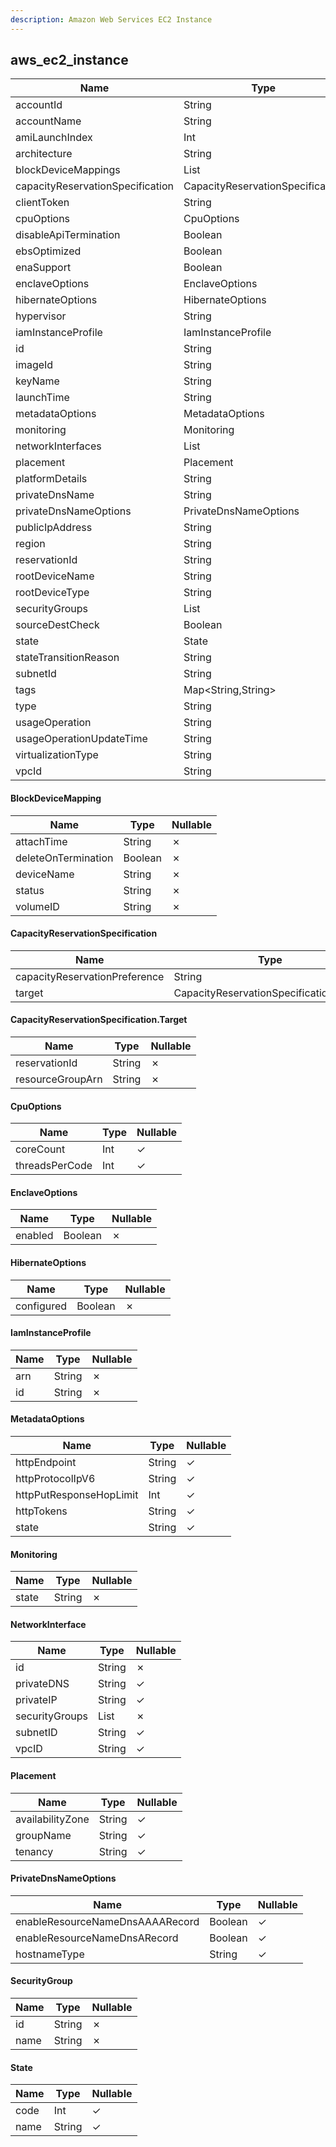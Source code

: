 ```yaml
---
description: Amazon Web Services EC2 Instance
---
```

aws_ec2_instance
----------------

| **Name**                         | **Type**                         | **Nullable** |
| -------------------------------- | -------------------------------- | ------------ |
| accountId                        | String                           | &cross;      |
| accountName                      | String                           | &check;      |
| amiLaunchIndex                   | Int                              | &cross;      |
| architecture                     | String                           | &check;      |
| blockDeviceMappings              | List<BlockDeviceMapping>         | &cross;      |
| capacityReservationSpecification | CapacityReservationSpecification | &cross;      |
| clientToken                      | String                           | &check;      |
| cpuOptions                       | CpuOptions                       | &cross;      |
| disableApiTermination            | Boolean                          | &check;      |
| ebsOptimized                     | Boolean                          | &cross;      |
| enaSupport                       | Boolean                          | &check;      |
| enclaveOptions                   | EnclaveOptions                   | &cross;      |
| hibernateOptions                 | HibernateOptions                 | &cross;      |
| hypervisor                       | String                           | &check;      |
| iamInstanceProfile               | IamInstanceProfile               | &check;      |
| id                               | String                           | &cross;      |
| imageId                          | String                           | &cross;      |
| keyName                          | String                           | &check;      |
| launchTime                       | String                           | &check;      |
| metadataOptions                  | MetadataOptions                  | &cross;      |
| monitoring                       | Monitoring                       | &cross;      |
| networkInterfaces                | List<NetworkInterface>           | &cross;      |
| placement                        | Placement                        | &cross;      |
| platformDetails                  | String                           | &check;      |
| privateDnsName                   | String                           | &check;      |
| privateDnsNameOptions            | PrivateDnsNameOptions            | &check;      |
| publicIpAddress                  | String                           | &check;      |
| region                           | String                           | &cross;      |
| reservationId                    | String                           | &cross;      |
| rootDeviceName                   | String                           | &check;      |
| rootDeviceType                   | String                           | &check;      |
| securityGroups                   | List<SecurityGroup>              | &cross;      |
| sourceDestCheck                  | Boolean                          | &check;      |
| state                            | State                            | &cross;      |
| stateTransitionReason            | String                           | &check;      |
| subnetId                         | String                           | &check;      |
| tags                             | Map<String,String>               | &cross;      |
| type                             | String                           | &cross;      |
| usageOperation                   | String                           | &check;      |
| usageOperationUpdateTime         | String                           | &check;      |
| virtualizationType               | String                           | &check;      |
| vpcId                            | String                           | &check;      |

#### BlockDeviceMapping
| **Name**            | **Type** | **Nullable** |
| ------------------- | -------- | ------------ |
| attachTime          | String   | &cross;      |
| deleteOnTermination | Boolean  | &cross;      |
| deviceName          | String   | &cross;      |
| status              | String   | &cross;      |
| volumeID            | String   | &cross;      |

#### CapacityReservationSpecification
| **Name**                      | **Type**                                | **Nullable** |
| ----------------------------- | --------------------------------------- | ------------ |
| capacityReservationPreference | String                                  | &check;      |
| target                        | CapacityReservationSpecification.Target | &check;      |

#### CapacityReservationSpecification.Target
| **Name**         | **Type** | **Nullable** |
| ---------------- | -------- | ------------ |
| reservationId    | String   | &cross;      |
| resourceGroupArn | String   | &cross;      |

#### CpuOptions
| **Name**       | **Type** | **Nullable** |
| -------------- | -------- | ------------ |
| coreCount      | Int      | &check;      |
| threadsPerCode | Int      | &check;      |

#### EnclaveOptions
| **Name** | **Type** | **Nullable** |
| -------- | -------- | ------------ |
| enabled  | Boolean  | &cross;      |

#### HibernateOptions
| **Name**   | **Type** | **Nullable** |
| ---------- | -------- | ------------ |
| configured | Boolean  | &cross;      |

#### IamInstanceProfile
| **Name** | **Type** | **Nullable** |
| -------- | -------- | ------------ |
| arn      | String   | &cross;      |
| id       | String   | &cross;      |

#### MetadataOptions
| **Name**                | **Type** | **Nullable** |
| ----------------------- | -------- | ------------ |
| httpEndpoint            | String   | &check;      |
| httpProtocolIpV6        | String   | &check;      |
| httpPutResponseHopLimit | Int      | &check;      |
| httpTokens              | String   | &check;      |
| state                   | String   | &check;      |

#### Monitoring
| **Name** | **Type** | **Nullable** |
| -------- | -------- | ------------ |
| state    | String   | &cross;      |

#### NetworkInterface
| **Name**       | **Type**     | **Nullable** |
| -------------- | ------------ | ------------ |
| id             | String       | &cross;      |
| privateDNS     | String       | &check;      |
| privateIP      | String       | &check;      |
| securityGroups | List<String> | &cross;      |
| subnetID       | String       | &check;      |
| vpcID          | String       | &check;      |

#### Placement
| **Name**         | **Type** | **Nullable** |
| ---------------- | -------- | ------------ |
| availabilityZone | String   | &check;      |
| groupName        | String   | &check;      |
| tenancy          | String   | &check;      |

#### PrivateDnsNameOptions
| **Name**                        | **Type** | **Nullable** |
| ------------------------------- | -------- | ------------ |
| enableResourceNameDnsAAAARecord | Boolean  | &check;      |
| enableResourceNameDnsARecord    | Boolean  | &check;      |
| hostnameType                    | String   | &check;      |

#### SecurityGroup
| **Name** | **Type** | **Nullable** |
| -------- | -------- | ------------ |
| id       | String   | &cross;      |
| name     | String   | &cross;      |

#### State
| **Name** | **Type** | **Nullable** |
| -------- | -------- | ------------ |
| code     | Int      | &check;      |
| name     | String   | &check;      |
